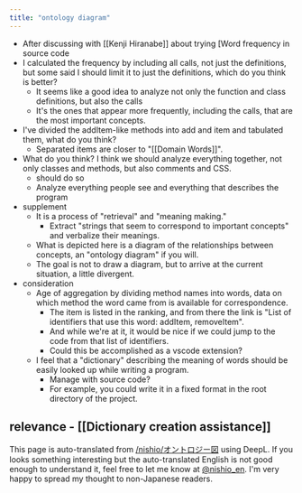 ```yaml
---
title: "ontology diagram"
---
```


- After discussing with [[Kenji Hiranabe]] about trying [Word frequency in source code
- I calculated the frequency by including all calls, not just the definitions, but some said I should limit it to just the definitions, which do you think is better?
    - It seems like a good idea to analyze not only the function and class definitions, but also the calls
    - It's the ones that appear more frequently, including the calls, that are the most important concepts.
- I've divided the addItem-like methods into add and item and tabulated them, what do you think?
    - Separated items are closer to "[[Domain Words]]".
- What do you think? I think we should analyze everything together, not only classes and methods, but also comments and CSS.
    - should do so
    - Analyze everything people see and everything that describes the program
- supplement
    - It is a process of "retrieval" and "meaning making."
        - Extract "strings that seem to correspond to important concepts" and verbalize their meanings.
    - What is depicted here is a diagram of the relationships between concepts, an "ontology diagram" if you will.
    - The goal is not to draw a diagram, but to arrive at the current situation, a little divergent.
- consideration
    - Age of aggregation by dividing method names into words, data on which method the word came from is available for correspondence.
        - The item is listed in the ranking, and from there the link is "List of identifiers that use this word: addItem, removeItem".
        - And while we're at it, it would be nice if we could jump to the code from that list of identifiers.
        - Could this be accomplished as a vscode extension?
    - I feel that a "dictionary" describing the meaning of words should be easily looked up while writing a program.
        - Manage with source code?
        - For example, you could write it in a fixed format in the root directory of the project.

relevance
    - [[Dictionary creation assistance]]
---
This page is auto-translated from [/nishio/オントロジー図](https://scrapbox.io/nishio/オントロジー図) using DeepL. If you looks something interesting but the auto-translated English is not good enough to understand it, feel free to let me know at [@nishio_en](https://twitter.com/nishio_en). I'm very happy to spread my thought to non-Japanese readers.